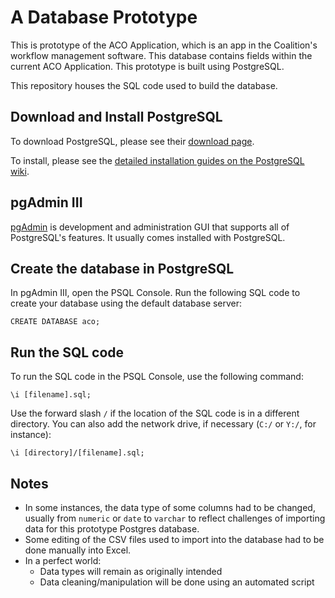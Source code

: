# A Database Prototype
This is prototype of the ACO Application, which is an app in the Coalition's workflow management software. This database contains fields within the current ACO Application. This prototype is built using PostgreSQL.

This repository houses the SQL code used to build the database.

## Download and Install PostgreSQL
To download PostgreSQL, please see their [download page](http://www.postgresql.org/download/).

To install, please see the [detailed installation guides on the PostgreSQL wiki](https://wiki.postgresql.org/wiki/Detailed_installation_guides).

## pgAdmin III
[pgAdmin](http://www.pgadmin.org/) is development and administration GUI that supports all of PostgreSQL's features. It usually comes installed with PostgreSQL.

## Create the database in PostgreSQL
In pgAdmin III, open the PSQL Console. Run the following SQL code to create your database using the default database server:

`CREATE DATABASE aco;`

## Run the SQL code
To run the SQL code in the PSQL Console, use the following command:

`\i [filename].sql;`

Use the forward slash `/` if the location of the SQL code is in a different directory. You can also add the network drive, if necessary (`C:/` or `Y:/`, for instance):

`\i [directory]/[filename].sql;`

## Notes
* In some instances, the data type of some columns had to be changed, usually from `numeric` or `date` to `varchar` to reflect challenges of importing data for this prototype Postgres database.
* Some editing of the CSV files used to import into the database had to be done manually into Excel.
* In a perfect world:
	* Data types will remain as originally intended
	* Data cleaning/manipulation will be done using an automated script